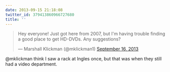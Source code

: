```yaml
---
date: 2013-09-15 21:18:08
twitter_id: 379413860966727680
title: ''
---
```


<blockquote class="twitter-tweet"><p lang="en" dir="ltr">Hey everyone! Just got here from 2007, but I&#39;m having trouble finding a good place to get HD-DVDs. Any suggestions?</p>&mdash; Marshall Klickman (@mklickman1) <a href="https://twitter.com/mklickman1/status/379409186825977856?ref_src=twsrc%5Etfw">September 16, 2013</a></blockquote>
<script async src="https://platform.twitter.com/widgets.js" charset="utf-8"></script>

@mklickman think I saw a rack at Ingles once, but that was when they still had a video department.
